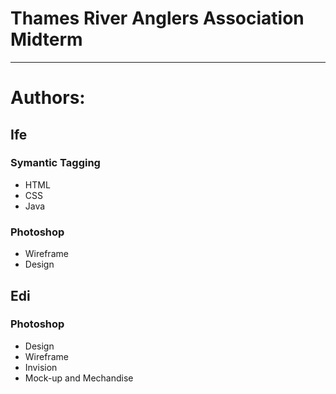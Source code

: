 # Thames River Anglers Association Midterm

----

# Authors:

## Ife

### Symantic Tagging

- HTML
- CSS
- Java

### Photoshop

- Wireframe
- Design

## Edi

### Photoshop

- Design
- Wireframe
- Invision
- Mock-up and Mechandise

